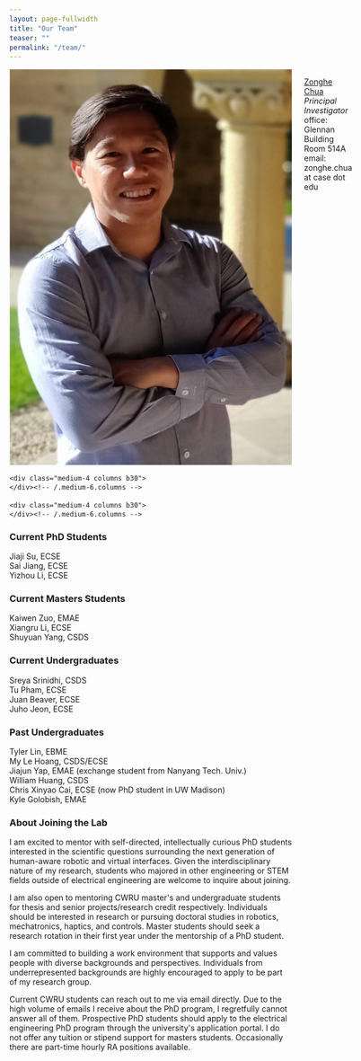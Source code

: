 ```yaml
---
layout: page-fullwidth
title: "Our Team"
teaser: ""
permalink: "/team/"
---
```

<!--more-->

<div class="row t30">
    <div class="medium-4 columns b30">
	<img src="/images/chua_profile.jpg" alt="">
        <!--img src="{{ site.urlimg }}chua_profile.jpg" alt=""-->
        <p><a href="http://zonghe-chua.github.io">Zonghe Chua</a>
	<br>
	<i>Principal Investigator</i> <br>
	office: Glennan Building Room 514A <br>
	email: zonghe.chua at case dot edu
	</p>
    </div><!-- /.medium-6.columns -->

    <div class="medium-4 columns b30">
    </div><!-- /.medium-6.columns -->

    <div class="medium-4 columns b30">
    </div><!-- /.medium-6.columns -->
</div><!-- /.row -->

<h3> Current PhD Students </h3>
Jiaji Su, ECSE <br>
Sai Jiang, ECSE <br>
Yizhou Li, ECSE

<h3> Current Masters Students </h3>
Kaiwen Zuo, EMAE <br>
Xiangru Li, ECSE <br>
Shuyuan Yang, CSDS 

<h3> Current Undergraduates </h3>
Sreya Srinidhi, CSDS <br>
Tu Pham, ECSE <br>
Juan Beaver, ECSE <br>
Juho Jeon, ECSE

<h3> Past Undergraduates </h3>
Tyler Lin, EBME <br>
My Le Hoang, CSDS/ECSE <br>
Jiajun Yap, EMAE (exchange student from Nanyang Tech. Univ.) <br>
William Huang, CSDS <br>
Chris Xinyao Cai, ECSE (now PhD student in UW Madison) <br>
Kyle Golobish, EMAE <br>

<h3> About Joining the Lab</h3>

I am excited to mentor with self-directed, intellectually curious PhD students interested in the scientific questions surrounding the next generation of human-aware robotic and virtual interfaces. Given the interdisciplinary nature of my research, students who majored in other engineering or STEM fields outside of electrical engineering are welcome to inquire about joining. 

I am also open to mentoring CWRU master's and undergraduate students for thesis and senior projects/research credit respectively. Individuals should be interested in research or pursuing doctoral studies in robotics, mechatronics, haptics, and controls. Master students should seek a research rotation in their first year under the mentorship of a PhD student.

I am committed to building a work environment that supports and values people with diverse backgrounds and perspectives. Individuals from underrepresented backgrounds are highly encouraged to apply to be part of my research group.

Current CWRU students can reach out to me via email directly. Due to the high volume of emails I receive about the PhD program, I regretfully cannot answer all of them. Prospective PhD students should apply to the electrical engineering PhD program through the university's application portal. I do not offer any tuition or stipend support for masters students. Occasionally there are part-time hourly RA positions available.